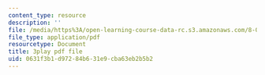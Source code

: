 ```yaml
---
content_type: resource
description: ''
file: /media/https%3A/open-learning-course-data-rc.s3.amazonaws.com/8-06-quantum-physics-iii-spring-2018/0631f3b1d97284b631e9cba63eb2b5b2_pBvHt3Nea6Q.pdf
file_type: application/pdf
resourcetype: Document
title: 3play pdf file
uid: 0631f3b1-d972-84b6-31e9-cba63eb2b5b2
---
```

